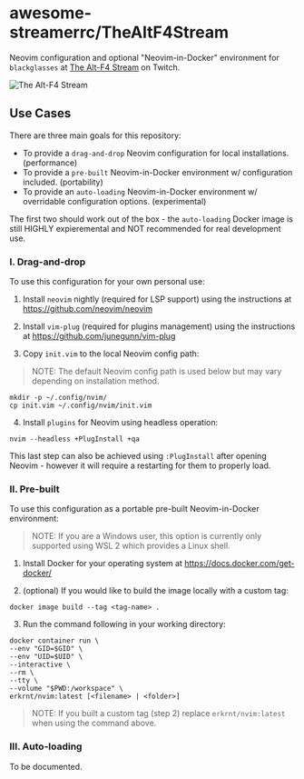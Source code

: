 # awesome-streamerrc/TheAltF4Stream

Neovim configuration and optional "Neovim-in-Docker" environment for `blackglasses` at [The Alt-F4 Stream](https://www.twitch.tv/thealtf4stream) on Twitch.

![The Alt-F4 Stream][preview]

## Use Cases

There are three main goals for this repository:

- To provide a `drag-and-drop` Neovim configuration for local installations. (performance)
- To provide a `pre-built` Neovim-in-Docker environment w/ configuration included. (portability)
- To provide an `auto-loading` Neovim-in-Docker environment w/ overridable configuration options. (experimental)

The first two should work out of the box - the `auto-loading` Docker image is still HIGHLY expieremental and NOT recommended for real development use.

### I. Drag-and-drop

To use this configuration for your own personal use:

1. Install `neovim` nightly (required for LSP support) using the instructions at https://github.com/neovim/neovim

2. Install `vim-plug` (required for plugins management) using the instructions at https://github.com/junegunn/vim-plug

3. Copy `init.vim` to the local Neovim config path:

> NOTE: The default Neovim config path is used below but may vary depending on installation method.

```
mkdir -p ~/.config/nvim/
cp init.vim ~/.config/nvim/init.vim
```

4. Install `plugins` for Neovim using headless operation:

```
nvim --headless +PlugInstall +qa
```

This last step can also be achieved using `:PlugInstall` after opening Neovim - however it will require a restarting for them to properly load.

### II. Pre-built

To use this configuration as a portable pre-built Neovim-in-Docker environment:

> NOTE: If you are a Windows user, this option is currently only supported using WSL 2 which provides a Linux shell.

1. Install Docker for your operating system at https://docs.docker.com/get-docker/

2. (optional) If you would like to build the image locally with a custom tag:

```
docker image build --tag <tag-name> .
```

3. Run the command following in your working directory:

```
docker container run \
--env "GID=$GID" \
--env "UID=$UID" \
--interactive \
--rm \
--tty \
--volume "$PWD:/workspace" \
erkrnt/nvim:latest [<filename> | <folder>]
```

> NOTE: If you built a custom tag (step 2) replace `erkrnt/nvim:latest` when using the command above.

### III. Auto-loading

To be documented.

[preview]: https://github.com/erkrnt/awesome-streamerrc/blob/master/TheAltF4Stream/TheAltF4Stream.png "The Alt-F4 Stream"
